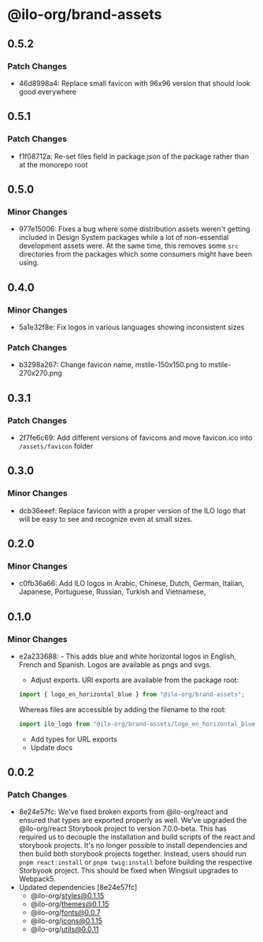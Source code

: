 # @ilo-org/brand-assets

## 0.5.2

### Patch Changes

- 46d8998a4: Replace small favicon with 96x96 version that should look good everywhere

## 0.5.1

### Patch Changes

- f1f08712a: Re-set files field in package.json of the package rather than at the monorepo root

## 0.5.0

### Minor Changes

- 977e15006: Fixes a bug where some distribution assets weren't getting included in Design System packages while a lot of non-essential development assets were. At the same time, this removes some `src` directories from the packages which some consumers might have been using.

## 0.4.0

### Minor Changes

- 5a1e32f8e: Fix logos in various languages showing inconsistent sizes

### Patch Changes

- b3298a267: Change favicon name, mstile-150x150.png to mstile-270x270.png

## 0.3.1

### Patch Changes

- 2f7fe6c69: Add different versions of favicons and move favicon.ico into `/assets/favicon` folder

## 0.3.0

### Minor Changes

- dcb36eeef: Replace favicon with a proper version of the ILO logo that will be easy to see and recognize even at small sizes.

## 0.2.0

### Minor Changes

- c0fb36a66: Add ILO logos in Arabic, Chinese, Dutch, German, Italian, Japanese, Portuguese, Russian, Turkish and Vietnamese,

## 0.1.0

### Minor Changes

- e2a233688: - This adds blue and white horizontal logos in English, French and Spanish. Logos are available as pngs and svgs.

  - Adjust exports. URl exports are available from the package root:

  ```js
  import { logo_en_horizontal_blue } from "@ilo-org/brand-assets";
  ```

  Whereas files are accessible by adding the filename to the root:

  ```js
  import ilo_logo from "@ilo-org/brand-assets/logo_en_horizontal_blue.svg";
  ```

  - Add types for URL exports
  - Update docs

## 0.0.2

### Patch Changes

- 8e24e57fc: We've fixed broken exports from @ilo-org/react and ensured that types are exported properly as well. We've upgraded the @ilo-org/react Storybook project to version 7.0.0-beta. This has required us to decouple the installation and build scripts of the react and storybook projects. It's no longer possible to install dependencies and then build both storybook projects together. Instead, users should run `pnpm react:install` or `pnpm twig:install` before building the respective Storbyook project. This should be fixed when Wingsuit upgrades to Webpack5.
- Updated dependencies [8e24e57fc]
  - @ilo-org/styles@0.1.15
  - @ilo-org/themes@0.1.15
  - @ilo-org/fonts@0.0.7
  - @ilo-org/icons@0.1.15
  - @ilo-org/utils@0.0.11
